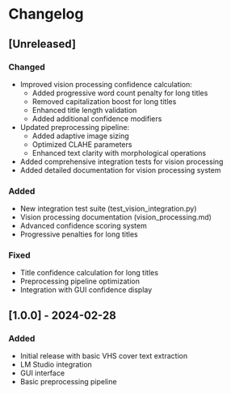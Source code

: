 # Changelog

## [Unreleased]

### Changed
- Improved vision processing confidence calculation:
  - Added progressive word count penalty for long titles
  - Removed capitalization boost for long titles
  - Enhanced title length validation
  - Added additional confidence modifiers
- Updated preprocessing pipeline:
  - Added adaptive image sizing
  - Optimized CLAHE parameters
  - Enhanced text clarity with morphological operations
- Added comprehensive integration tests for vision processing
- Added detailed documentation for vision processing system

### Added
- New integration test suite (test_vision_integration.py)
- Vision processing documentation (vision_processing.md)
- Advanced confidence scoring system
- Progressive penalties for long titles

### Fixed
- Title confidence calculation for long titles
- Preprocessing pipeline optimization
- Integration with GUI confidence display

## [1.0.0] - 2024-02-28
### Added
- Initial release with basic VHS cover text extraction
- LM Studio integration
- GUI interface
- Basic preprocessing pipeline
